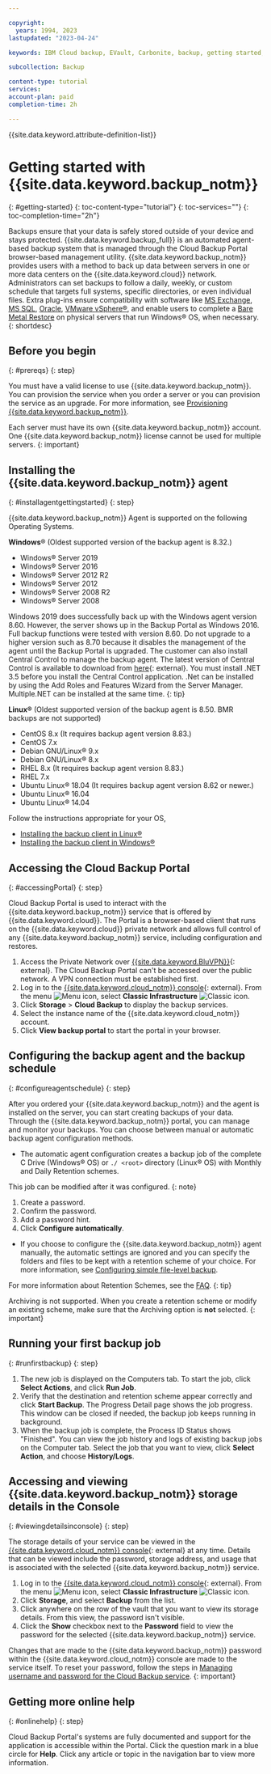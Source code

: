 ```yaml
---

copyright:
  years: 1994, 2023
lastupdated: "2023-04-24"

keywords: IBM Cloud backup, EVault, Carbonite, backup, getting started, setup, configure, run backup, billing, pricing,

subcollection: Backup

content-type: tutorial
services:
account-plan: paid
completion-time: 2h

---
```


{{site.data.keyword.attribute-definition-list}}

# Getting started with {{site.data.keyword.backup_notm}}
{: #getting-started}
{: toc-content-type="tutorial"}
{: toc-services=""}
{: toc-completion-time="2h"}

Backups ensure that your data is safely stored outside of your device and stays protected. {{site.data.keyword.backup_full}} is an automated agent-based backup system that is managed through the Cloud Backup Portal browser-based management utility. {{site.data.keyword.backup_notm}} provides users with a method to back up data between servers in one or more data centers on the {{site.data.keyword.cloud}} network. Administrators can set backups to follow a daily, weekly, or custom schedule that targets full systems, specific directories, or even individual files. Extra plug-ins ensure compatibility with software like [MS Exchange](/docs/Backup?topic=Backup-Exchangeplugin), [MS SQL](/docs/Backup?topic=Backup-MSSQLplugin), [Oracle](/docs/Backup?topic=Backup-Oracleplugin#Oracleplugin), [VMware vSphere&reg;](/docs/Backup?topic=Backup-VRA), and enable users to complete a [Bare Metal Restore](/docs/Backup?topic=Backup-BMRplugin#BMRplugin) on physical servers that run Windows&reg; OS, when necessary.
{: shortdesc}

## Before you begin
{: #prereqs}
{: step}

You must have a valid license to use {{site.data.keyword.backup_notm}}. You can provision the service when you order a server or you can provision the service as an upgrade. For more information, see [Provisioning {{site.data.keyword.backup_notm}}](/docs/Backup?topic=Backup-ordering).

Each server must have its own {{site.data.keyword.backup_notm}} account. One {{site.data.keyword.backup_notm}} license cannot be used for multiple servers.
{: important}

## Installing the {{site.data.keyword.backup_notm}} agent
{: #installagentgettingstarted}
{: step}

{{site.data.keyword.backup_notm}} Agent is supported on the following Operating Systems.

**Windows**&reg; (Oldest supported version of the backup agent is 8.32.)
- Windows&reg; Server 2019
- Windows&reg; Server 2016
- Windows&reg; Server 2012 R2
- Windows&reg; Server 2012
- Windows&reg; Server 2008 R2
- Windows&reg; Server 2008

Windows 2019 does successfully back up with the Windows agent version 8.60. However, the server shows up in the Backup Portal as Windows 2016. Full backup functions were tested with version 8.60. Do not upgrade to a higher version such as 8.70 because it disables the management of the agent until the Backup Portal is upgraded. The customer can also install Central Control to manage the backup agent. The latest version of Central Control is available to download from [here](http://downloads.service.softlayer.com/evault/CentralControl/){: external}. You must install .NET 3.5 before you install the Central Control application. .Net can be installed by using the Add Roles and Features Wizard from the Server Manager. Multiple.NET can be installed at the same time.
{: tip}

**Linux&reg;** (Oldest supported version of the backup agent is 8.50. BMR backups are not supported)
- CentOS 8.x (It requires backup agent version 8.83.)
- CentOS 7.x
- Debian GNU/Linux&reg; 9.x
- Debian GNU/Linux&reg; 8.x
- RHEL 8.x (It requires backup agent version 8.83.)
- RHEL 7.x
- Ubuntu Linux&reg; 18.04 (It requires backup agent version 8.62 or newer.)
- Ubuntu Linux&reg; 16.04
- Ubuntu Linux&reg; 14.04

Follow the instructions appropriate for your OS,
- [Installing the backup client in Linux&reg;](/docs/Backup?topic=Backup-InstallinLinux)
- [Installing the backup client in Windows&reg;](/docs/Backup?topic=Backup-InstallinWindows)

## Accessing the Cloud Backup Portal
{: #accessingPortal}
{: step}

Cloud Backup Portal is used to interact with the {{site.data.keyword.backup_notm}} service that is offered by {{site.data.keyword.cloud}}. The Portal is a browser-based client that runs on the {{site.data.keyword.cloud}} private network and allows full control of any {{site.data.keyword.backup_notm}} service, including configuration and restores.

1. Access the Private Network over [{{site.data.keyword.BluVPN}}](https://www.ibm.com/cloud/vpn-access){: external}. The Cloud Backup Portal can't be accessed over the public network. A VPN connection must be established first.
2. Log in to the [{{site.data.keyword.cloud_notm}} console](/login){: external}. From the menu ![Menu icon](../icons/icon_hamburger.svg "Menu"), select **Classic Infrastructure** ![Classic icon](../icons/classic.svg "Classic").
3. Click **Storage** > **Cloud Backup** to display the backup services.
4. Select the instance name of the {{site.data.keyword.cloud_notm}} account.
5. Click **View backup portal** to start the portal in your browser.

## Configuring the backup agent and the backup schedule
{: #configureagentschedule}
{: step}

After you ordered your {{site.data.keyword.backup_notm}} and the agent is installed on the server, you can start creating backups of your data. Through the {{site.data.keyword.backup_notm}} portal, you can manage and monitor your backups. You can choose between manual or automatic backup agent configuration methods.

- The automatic agent configuration creates a backup job of the complete C Drive (Windows&reg; OS) or `./ <root>` directory (Linux&reg; OS) with Monthly and Daily Retention schemes.

This job can be modified after it was configured.
{: note}

1. Create a password.
2. Confirm the password.
3. Add a password hint.
4. Click **Configure automatically**.

- If you choose to configure the {{site.data.keyword.backup_notm}} agent manually, the automatic settings are ignored and you can specify the folders and files to be kept with a retention scheme of your choice. For more information, see [Configuring simple file-level backup](/docs/Backup?topic=Backup-configureFileBackup).

For more information about Retention Schemes, see the [FAQ](/docs/Backup?topic=Backup-faqs#faqs).
{: tip}

Archiving is not supported. When you create a retention scheme or modify an existing scheme, make sure that the Archiving option is **not** selected.
{: important}

## Running your first backup job
{: #runfirstbackup}
{: step}

1. The new job is displayed on the Computers tab. To start the job, click **Select Actions**, and click **Run Job**.
2. Verify that the destination and retention scheme appear correctly and click **Start Backup**. The Progress Detail page shows the job progress. This window can be closed if needed, the backup job keeps running in background.
3. When the backup job is complete, the Process ID Status shows "Finished". You can view the job history and logs of existing backup jobs on the Computer tab. Select the job that you want to view, click **Select Action**, and choose **History/Logs**.

## Accessing and viewing {{site.data.keyword.backup_notm}} storage details in the Console
{: #viewingdetailsinconsole}
{: step}

The storage details of your service can be viewed in the [{{site.data.keyword.cloud_notm}} console](/classic/storage/backup){: external} at any time. Details that can be viewed include the password, storage address, and usage that is associated with the selected {{site.data.keyword.backup_notm}} service.

1. Log in to the [{{site.data.keyword.cloud_notm}} console](/login){: external}. From the menu ![Menu icon](../icons/icon_hamburger.svg "Menu"), select **Classic Infrastructure** ![Classic icon](../icons/classic.svg "Classic").
2. Click **Storage**, and select **Backup** from the list.
3. Click anywhere on the row of the vault that you want to view its storage details. From this view, the password isn't visible.
4. Click the **Show** checkbox next to the **Password** field to view the password for the selected {{site.data.keyword.backup_notm}} service.

Changes that are made to the {{site.data.keyword.backup_notm}} password within the {{site.data.keyword.cloud_notm}} console are made to the service itself. To reset your password, follow the steps in [Managing username and password for the Cloud Backup service](/docs/Backup?topic=Backup-changePassword).
{: important}

## Getting more online help
{: #onlinehelp}
{: step}

Cloud Backup Portal's systems are fully documented and support for the application is accessible within the Portal. Click the question mark in a blue circle for **Help**. Click any article or topic in the navigation bar to view more information.
